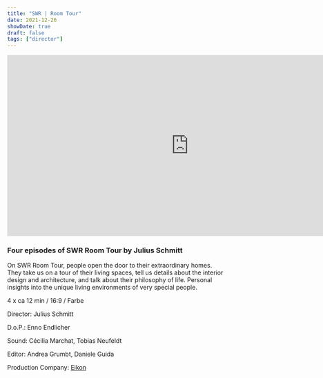```yaml
---
title: "SWR | Room Tour"
date: 2021-12-26
showDate: true
draft: false
tags: ["director"]
---
```


<iframe width="840" height="420" src="https://www.youtube.com/embed/aObYxRKfMpI" title="YouTube video player" frameborder="0" allow="accelerometer; autoplay; clipboard-write; encrypted-media; gyroscope; picture-in-picture" allowfullscreen></iframe>

### Four episodes of SWR Room Tour by Julius Schmitt

On SWR Room Tour, people open the door to their extraordinary homes. They take us on a tour of their living spaces, 
tell us details about the interior design and architecture, and talk about their philosophy of life. 
Personal insights into the unique living environments of very special people.


4 x ca 12 min / 16:9 / Farbe    

Director: Julius Schmitt

D.o.P.: Enno Endlicher

Sound: Cécilia Marchat, Tobias Neufeldt

Editor: Andrea Grumbt, Daniele Guida

Production Company: <a href="https://www.eikon-suedwest.de/home.html" target="_blank">Eikon</a>
